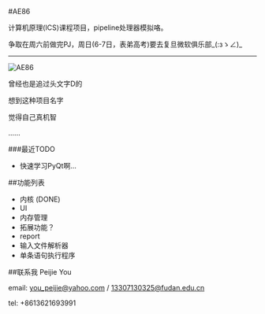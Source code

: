 #AE86

计算机原理(ICS)课程项目，pipeline处理器模拟咯。

争取在周六前做完PJ，周日(6-7日，表弟高考)要去复旦微软俱乐部\_(:зゝ∠)_

---
![AE86](http://i.ytimg.com/vi/Gah8FnYSypk/maxresdefault.jpg)

曾经也是追过头文字D的

想到这种项目名字

觉得自己真机智

......

###最近TODO
-    快速学习PyQt啊...

##功能列表

-    内核    (DONE)
-    UI
-    内存管理
-    拓展功能？
-    report
-    输入文件解析器
-    单条语句执行程序

##联系我
Peijie You

email:    you_peijie@yahoo.com / 13307130325@fudan.edu.cn

tel:        +8613621693991
